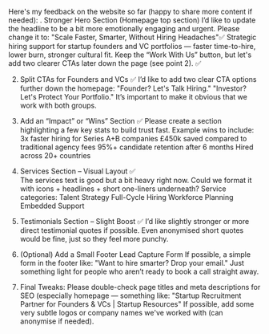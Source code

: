 Here's my feedback on the website so far (happy to share more content if needed): . Stronger Hero Section (Homepage top section)
I’d like to update the headline to be a bit more emotionally engaging and urgent.
Please change it to:
"Scale Faster, Smarter, Without Hiring Headaches"✅
 Strategic hiring support for startup founders and VC portfolios — faster time-to-hire, lower burn, stronger cultural fit.
Keep the “Work With Us” button, but let's add two clearer CTAs later down the page (see point 2). ✅

2. Split CTAs for Founders and VCs ✅
I’d like to add two clear CTA options further down the homepage:
"Founder? Let's Talk Hiring."
"Investor? Let's Protect Your Portfolio."
It’s important to make it obvious that we work with both groups.

3. Add an “Impact” or “Wins” Section ✅ 
Please create a section highlighting a few key stats to build trust fast.
Example wins to include:
3x faster hiring for Series A+B companies
£450k saved compared to traditional agency fees
95%+ candidate retention after 6 months
Hired across 20+ countries

4. Services Section – Visual Layout ✅  
The services text is good but a bit heavy right now.
Could we format it with icons + headlines + short one-liners underneath?
Service categories:
Talent Strategy
Full-Cycle Hiring
Workforce Planning
Embedded Support

5. Testimonials Section – Slight Boost ✅
I’d like slightly stronger or more direct testimonial quotes if possible.
Even anonymised short quotes would be fine, just so they feel more punchy.

6. (Optional) Add a Small Footer Lead Capture Form 
If possible, a simple form in the footer like:
"Want to hire smarter? Drop your email."
Just something light for people who aren’t ready to book a call straight away.

7. Final Tweaks:
Please double-check page titles and meta descriptions for SEO (especially homepage — something like:
"Startup Recruitment Partner for Founders & VCs | Startup Resources"
If possible, add some very subtle logos or company names we've worked with (can anonymise if needed).